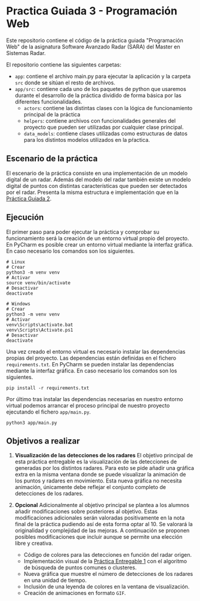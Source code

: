 # Practica Guiada 3 - Programación Web

Este repositorio contiene el código de la práctica guiada "Programación Web"
de la asignatura Software Avanzado Radar (SARA) del Master en Sistemas Radar.

El repositorio contiene las siguientes carpetas:
- `app`: contiene el archivo main.py para ejecutar la aplicación y la carpeta
  `src` donde se sitúan el resto de archivos.
- `app/src`: contiene cada uno de los paquetes de python que usaremos durante
  el desarrollo de la práctica dividido de forma básica por las diferentes
  funcionalidades.
  - `actors`: contiene las distintas clases con la lógica de funcionamiento
  principal de la práctica
  - `helpers`: contiene archivos con funcionalidades generales del proyecto
  que pueden ser utilizadas por cualquier clase principal.
  - `data_models`: contiene clases utilizadas como estructuras de datos para 
  los distintos modelos utilizados en la pŕactica.

## Escenario de la práctica
El escenario de la práctica consiste en una implementación de un modelo
digital de un radar. Además del modelo del radar también existe un modelo
digital de puntos con distintas características que pueden ser detectados por
el radar. Presenta la misma estructura e implementación que en la
[Práctica Guiada 2](https://github.com/SARA-MSRA-UPM/PG2_tiempo_real).

## Ejecución
El primer paso para poder ejecutar la práctica y comprobar su funcionamiento
será la creación de un entorno virtual propio del proyecto. En PyCharm es
posible crear un entorno virtual mediante la interfaz gráfica. En caso
necesario los comandos son los siguientes.
```
# Linux
# Crear
python3 -m venv venv
# Activar
source venv/bin/activate
# Desactivar
deactivate

# Windows
# Crear
python3 -m venv venv
# Activar
venv\Scripts\activate.bat
venv\Scripts\Activate.ps1
# Desactivar
deactivate
```

Una vez creado el entorno virtual es necesario instalar las dependencias
propias del proyecto. Las dependencias están definidas en el fichero
`requirements.txt`. En PyCharm se pueden instalar las dependencias mediante la
interfaz gráfica. En caso necesario los comandos son los siguientes.
```
pip install -r requirements.txt
```

Por último tras instalar las dependencias necesarias en nuestro entorno
virtual podemos arrancar el proceso principal de nuestro proyecto ejecutando
el fichero `app/main.py`.
```
python3 app/main.py
```

## Objetivos a realizar
1. **Visualización de las detecciones de los radares** El objetivo principal
   de esta práctica entregable es la visualización de las detecciones de
   generadas por los distintos radares. Para esto se pide añadir una gráfica
   extra en la misma ventana donde se puede visualizar la animación de los puntos
   y radares en movimiento. Esta nueva gráfica no necesita animación, únicamente
   debe reflejar el conjunto completo de detecciones de los radares.

2. **Opcional** Adicionalmente al objetivo principal se plantea a los alumnos
   añadir modificaciones sobre posteriores al objetivo. Estas modificaciones
   adicionales serán valoradas positivamente en la nota final de la práctica
   pudiendo así de esta forma optar al 10. Se valorará la originalidad y
   complejidad de las mejoras. A continuación se proponen posibles modificaciones
   que incluir aunque se permite una elección libre y creativa.
    - Código de colores para las detecciones en función del radar origen.
    - Implementación visual de la
      [Práctica Entregable 1](https://github.com/SARA-MSRA-UPM/PE1_concurrencia)
      con el algoritmo de búsqueda de puntos comunes o clusteres.
    - Nueva gráfica que muestre el número de detecciones de los radares en una
      unidad de tiempo.
    - Inclusión de una leyenda de colores en la ventana de visualización.
    - Creación de animaciones en formato `GIF`.
